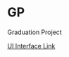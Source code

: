 # GP
Graduation Project

<a> [UI Interface Link](https://www.figma.com/proto/2j16MIC7UTNvA85UOf86z3/Candle-Android-App?node-id=0%3A1)
